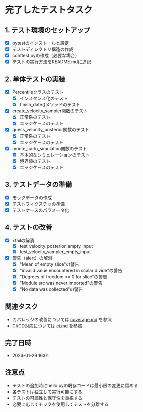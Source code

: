 # 完了したテストタスク

## 1. テスト環境のセットアップ
- [x] pytestのインストールと設定
- [x] テストディレクトリ構造の作成
- [x] conftest.pyの作成（必要な場合）
- [x] テストの実行方法をREADME.mdに追記

## 2. 単体テストの実装
- [x] Percentileクラスのテスト
  - [x] インスタンス化のテスト
  - [x] finish_date()メソッドのテスト
- [x] create_velocity_sampler関数のテスト
  - [x] 正常系のテスト
  - [x] エッジケースのテスト
- [x] guess_velocity_posterior関数のテスト
  - [x] 正常系のテスト
  - [x] エッジケースのテスト
- [x] monte_carlo_simulation関数のテスト
  - [x] 基本的なシミュレーションのテスト
  - [x] 境界値のテスト
  - [x] エッジケースのテスト

## 3. テストデータの準備
- [x] モックデータの作成
- [x] テストフィクスチャの準備
- [x] テストケースのパラメータ化

## 4. テストの改善
- [x] xfailの解消
  - [x] test_velocity_posterior_empty_input
  - [x] test_velocity_sampler_empty_input
- [x] 警告（alert）の解消
  - [x] "Mean of empty slice"の警告
  - [x] "invalid value encountered in scalar divide"の警告
  - [x] "Degrees of freedom <= 0 for slice"の警告
  - [x] "Module src was never imported"の警告
  - [x] "No data was collected"の警告

## 関連タスク
- カバレッジの改善については [coverage.md](coverage.md) を参照
- CI/CD対応については [ci.md](ci.md) を参照

## 完了日時
- 2024-01-29 16:01

## 注意点
- テストの追加時にhello.pyの既存コードは最小限の変更に留める
- 各テストは独立して実行可能にする
- テストの可読性と保守性を重視する
- 必要に応じてモックを使用してテストを分離する 